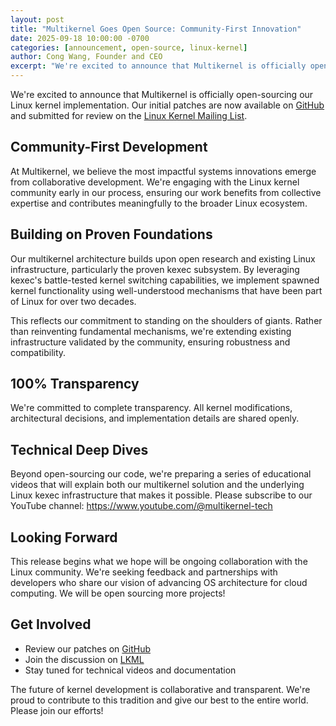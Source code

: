 ```yaml
---
layout: post
title: "Multikernel Goes Open Source: Community-First Innovation"
date: 2025-09-18 10:00:00 -0700
categories: [announcement, open-source, linux-kernel]
author: Cong Wang, Founder and CEO
excerpt: "We're excited to announce that Multikernel is officially open-sourcing our Linux kernel implementation, engaging with the Linux kernel community early in our process."
---
```


We're excited to announce that Multikernel is officially open-sourcing our Linux kernel implementation. Our initial patches are now available on [GitHub](https://github.com/multikernel/linux/commits/multikernel-part-1/) and submitted for review on the [Linux Kernel Mailing List](https://lore.kernel.org/lkml/20250918222607.186488-1-xiyou.wangcong@gmail.com/).

## Community-First Development

At Multikernel, we believe the most impactful systems innovations emerge from collaborative development. We're engaging with the Linux kernel community early in our process, ensuring our work benefits from collective expertise and contributes meaningfully to the broader Linux ecosystem.

## Building on Proven Foundations

Our multikernel architecture builds upon open research and existing Linux infrastructure, particularly the proven kexec subsystem. By leveraging kexec's battle-tested kernel switching capabilities, we implement spawned kernel functionality using well-understood mechanisms that have been part of Linux for over two decades.

This reflects our commitment to standing on the shoulders of giants. Rather than reinventing fundamental mechanisms, we're extending existing infrastructure validated by the community, ensuring robustness and compatibility.

## 100% Transparency

We're committed to complete transparency. All kernel modifications, architectural decisions, and implementation details are shared openly.

## Technical Deep Dives

Beyond open-sourcing our code, we're preparing a series of educational videos that will explain both our multikernel solution and the underlying Linux kexec infrastructure that makes it possible. Please subscribe to our YouTube channel: https://www.youtube.com/@multikernel-tech

## Looking Forward

This release begins what we hope will be ongoing collaboration with the Linux community. We're seeking feedback and partnerships with developers who share our vision of advancing OS architecture for cloud computing. We will be open sourcing more projects!

## Get Involved

- Review our patches on [GitHub](https://github.com/multikernel/linux/commits/multikernel-part-1/)
- Join the discussion on [LKML](https://lore.kernel.org/lkml/20250918222607.186488-1-xiyou.wangcong@gmail.com/)
- Stay tuned for technical videos and documentation

The future of kernel development is collaborative and transparent. We're proud to contribute to this tradition and give our best to the entire world. Please join our efforts!
